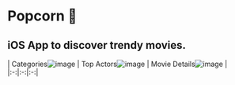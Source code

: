 # Popcorn 🍿

## iOS App to discover trendy movies.

| Categories![image](https://user-images.githubusercontent.com/47384185/120860140-7f2e6000-c585-11eb-9e98-b62d081beca7.png)
 | Top Actors![image](https://user-images.githubusercontent.com/47384185/120860180-88b7c800-c585-11eb-9ba2-903ad6cb78b8.png)
 | Movie Details![image](https://user-images.githubusercontent.com/47384185/120860201-8f463f80-c585-11eb-938c-bf205aca9f56.png)
 |
|:-:|:-:|:-:|
